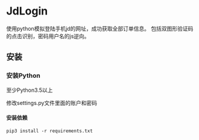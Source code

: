 # JdLogin

使用python模拟登陆手机jd的网址，成功获取全部订单信息。
包括双图形验证码的点击识别，密码用户名的js逆向。

## 安装

### 安装Python

至少Python3.5以上

修改settings.py文件里面的账户和密码

#### 安装依赖

```
pip3 install -r requirements.txt
```
